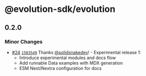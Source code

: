 # @evolution-sdk/evolution

## 0.2.0

### Minor Changes

- [#24](https://github.com/no-witness-labs/evolution-sdk/pull/24) [`1503549`](https://github.com/no-witness-labs/evolution-sdk/commit/15035498c85286a661f1073fdd34423f01128b54) Thanks [@solidsnakedev](https://github.com/solidsnakedev)! - Experimental release 1:
  - Introduce experimental modules and docs flow
  - Add runnable Data examples with MDX generation
  - ESM Next/Nextra configuration for docs
